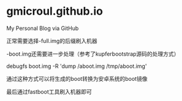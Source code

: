 # gmicroul.github.io

My Personal Blog via GitHub


正常需要选择-full.img的后缀刷入机器

-boot.img还需要进一步处理（参考了kupferbootstrap源码的处理方式）

debugfs boot.img -R 'dump /aboot.img /tmp/aboot.img'

通过这种方式可以将生成的boot转换为安卓系统的boot镜像

最后通过fastboot工具刷入机器即可
